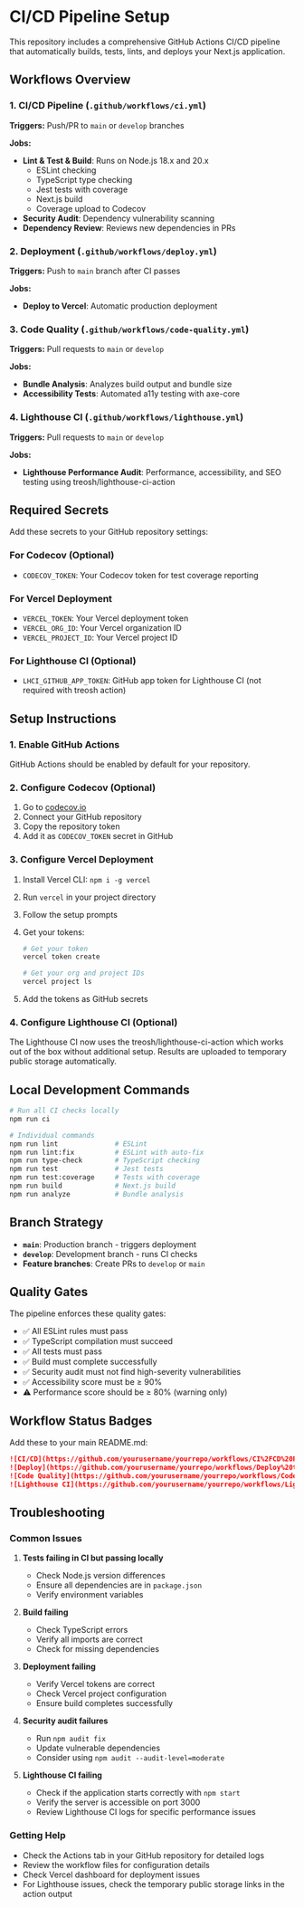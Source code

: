 # CI/CD Pipeline Setup

This repository includes a comprehensive GitHub Actions CI/CD pipeline that automatically builds, tests, lints, and deploys your Next.js application.

## Workflows Overview

### 1. CI/CD Pipeline (`.github/workflows/ci.yml`)

**Triggers:** Push/PR to `main` or `develop` branches

**Jobs:**

- **Lint & Test & Build**: Runs on Node.js 18.x and 20.x
  - ESLint checking
  - TypeScript type checking
  - Jest tests with coverage
  - Next.js build
  - Coverage upload to Codecov
- **Security Audit**: Dependency vulnerability scanning
- **Dependency Review**: Reviews new dependencies in PRs

### 2. Deployment (`.github/workflows/deploy.yml`)

**Triggers:** Push to `main` branch after CI passes

**Jobs:**

- **Deploy to Vercel**: Automatic production deployment

### 3. Code Quality (`.github/workflows/code-quality.yml`)

**Triggers:** Pull requests to `main` or `develop`

**Jobs:**

- **Bundle Analysis**: Analyzes build output and bundle size
- **Accessibility Tests**: Automated a11y testing with axe-core

### 4. Lighthouse CI (`.github/workflows/lighthouse.yml`)

**Triggers:** Pull requests to `main` or `develop`

**Jobs:**

- **Lighthouse Performance Audit**: Performance, accessibility, and SEO testing using treosh/lighthouse-ci-action

## Required Secrets

Add these secrets to your GitHub repository settings:

### For Codecov (Optional)

- `CODECOV_TOKEN`: Your Codecov token for test coverage reporting

### For Vercel Deployment

- `VERCEL_TOKEN`: Your Vercel deployment token
- `VERCEL_ORG_ID`: Your Vercel organization ID
- `VERCEL_PROJECT_ID`: Your Vercel project ID

### For Lighthouse CI (Optional)

- `LHCI_GITHUB_APP_TOKEN`: GitHub app token for Lighthouse CI (not required with treosh action)

## Setup Instructions

### 1. Enable GitHub Actions

GitHub Actions should be enabled by default for your repository.

### 2. Configure Codecov (Optional)

1. Go to [codecov.io](https://codecov.io)
2. Connect your GitHub repository
3. Copy the repository token
4. Add it as `CODECOV_TOKEN` secret in GitHub

### 3. Configure Vercel Deployment

1. Install Vercel CLI: `npm i -g vercel`
2. Run `vercel` in your project directory
3. Follow the setup prompts
4. Get your tokens:

   ```bash
   # Get your token
   vercel token create

   # Get your org and project IDs
   vercel project ls
   ```

5. Add the tokens as GitHub secrets

### 4. Configure Lighthouse CI (Optional)

The Lighthouse CI now uses the treosh/lighthouse-ci-action which works out of the box without additional setup. Results are uploaded to temporary public storage automatically.

## Local Development Commands

```bash
# Run all CI checks locally
npm run ci

# Individual commands
npm run lint              # ESLint
npm run lint:fix          # ESLint with auto-fix
npm run type-check        # TypeScript checking
npm run test              # Jest tests
npm run test:coverage     # Tests with coverage
npm run build             # Next.js build
npm run analyze           # Bundle analysis
```

## Branch Strategy

- **`main`**: Production branch - triggers deployment
- **`develop`**: Development branch - runs CI checks
- **Feature branches**: Create PRs to `develop` or `main`

## Quality Gates

The pipeline enforces these quality gates:

- ✅ All ESLint rules must pass
- ✅ TypeScript compilation must succeed
- ✅ All tests must pass
- ✅ Build must complete successfully
- ✅ Security audit must not find high-severity vulnerabilities
- ✅ Accessibility score must be ≥ 90%
- ⚠️ Performance score should be ≥ 80% (warning only)

## Workflow Status Badges

Add these to your main README.md:

```markdown
![CI/CD](https://github.com/yourusername/yourrepo/workflows/CI%2FCD%20Pipeline/badge.svg)
![Deploy](https://github.com/yourusername/yourrepo/workflows/Deploy%20to%20Production/badge.svg)
![Code Quality](https://github.com/yourusername/yourrepo/workflows/Code%20Quality/badge.svg)
![Lighthouse CI](https://github.com/yourusername/yourrepo/workflows/Lighthouse%20CI/badge.svg)
```

## Troubleshooting

### Common Issues

1. **Tests failing in CI but passing locally**

   - Check Node.js version differences
   - Ensure all dependencies are in `package.json`
   - Verify environment variables

2. **Build failing**

   - Check TypeScript errors
   - Verify all imports are correct
   - Check for missing dependencies

3. **Deployment failing**

   - Verify Vercel tokens are correct
   - Check Vercel project configuration
   - Ensure build completes successfully

4. **Security audit failures**

   - Run `npm audit fix`
   - Update vulnerable dependencies
   - Consider using `npm audit --audit-level=moderate`

5. **Lighthouse CI failing**
   - Check if the application starts correctly with `npm start`
   - Verify the server is accessible on port 3000
   - Review Lighthouse CI logs for specific performance issues

### Getting Help

- Check the Actions tab in your GitHub repository for detailed logs
- Review the workflow files for configuration details
- Check Vercel dashboard for deployment issues
- For Lighthouse issues, check the temporary public storage links in the action output
